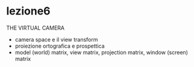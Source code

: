# lezione6
THE VIRTUAL CAMERA

- camera space e il view transform
- proiezione ortografica e prospettica
- model (world) matrix, view matrix, projection matrix, window (screen) matrix
